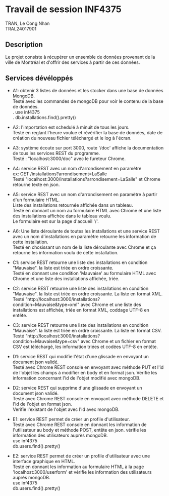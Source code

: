 # Travail de session INF4375

TRAN, Le Cong Nhan  
TRAL24017901

## Description

Le projet consiste à récupérer un ensemble de données provenant de la ville de Montréal et d'offrir des
services à partir de ces données.

## Services dévéloppés

- A1: obtenir 3 listes de données et les stocker dans une base de données MongoDB.  
  Testé avec les commandes de mongoDB pour voir le contenu de la base de données.  
   . use inf4375   
   . db.installations.find().pretty()  
   
- A2: l'importation est schedulé à minuit de tous les jours.  
  Testé en reglant l'heure voulue et révérifier la base de données,
  date de création du nouveau fichier téléchargé et le log à l'écran.
  
- A3: système écoute sur port 3000, route '/doc' affiche la documentation de tous
      les services REST du programme.  
  Testé : "localhost:3000/doc" avec le fureteur Chrome.
  
- A4: service REST avec un nom d'arrondisement en paramètre  
     ex: GET /installations?arrondisement=LaSalle  
 Testé "localhost:3000/installations?arrondisement=LaSalle" et Chrome retourne texte en json.
 
- A5: service REST avec un nom d'arrondisement en paramètre à partir d'un formulaire HTML.  
     Liste des installations retournée affichée dans un tableau.   
 Testé en donnant un nom au formulaire HTML avec Chrome et une liste des installations
 affichée dans le tableau voulu.  
 Le formulaire est sur la page d'accueil '/'.  
 
- A6: Une liste déroulante de toutes les installations et une service REST
      avec un nom d'installations en paramètre retourne les information de cette installation.  
  Testé en chosissant un nom de la liste déroulante avec Chrome et ça retourne les information
  voulu de cette installation.
  
- C1: service REST retourne une liste des installations en condition "Mauvaise".
     la liste est triée en ordre croissante.  
 Testé en donnant une condition 'Mauvaise' au formulaire HTML avec Chrome et une liste des
 installations affichée, triée.
 
- C2: service REST retourne une liste des installations en condition "Mauvaise".
     la liste est triée en ordre croissante. La liste en format XML.  
 Testé "http://localhost:3000/installations?condition=Mauvaise&type=xml" avec Chrome 
 et une liste des installations est affichée, triée en format XML, coddage UTF-8 en entête.
 
- C3: service REST retourne une liste des installations en condition "Mauvaise".
     la liste est triée en ordre croissante. La liste en format CSV.  
 Testé "http://localhost:3000/installations?condition=Mauvaise&type=csv" avec Chrome 
 et un fichier en format CSV est téléchargé, les information triées et codées UTF-8 en entête.
 
- D1: service REST qui modifie l'état d'une glissade en envoyant un document json validé.  
 Testé avec Chrome REST console en envoyant avec méthode PUT et l'id de l'objet les champs 
 à modifier en body et en format json.
 Verifie les information concernant l'id de l'objet modifié avec mongoDB.
 
- D2: service REST qui supprime d'une glissade en envoyant un document json validé.  
 Testé avec Chrome REST console en envoyant avec méthode DELETE et l'id de l'objet en format json.  
 Verifie l'existant de l'objet avec l'id avec mongoDB.

- E1: service REST permet de créer un profile d'utilisateur.  
 Testé avec Chrome REST console en donnant les information de l'utilisateur au body
 et méthode POST, entête en json.
 vérifie les information des utilisateurs auprès mongoDB.  
 use inf4375  
 db.users.find().pretty()

- E2: service REST permet de créer un profile d'utilisateur avec une interface graphique en HTML.  
 Testé en donnant les information au formulaire HTML à la page
 'localhost:3000/userform' et vérifie les information des utilisateurs auprès mongoDB.  
 use inf4375  
 db.users.find().pretty()
 
